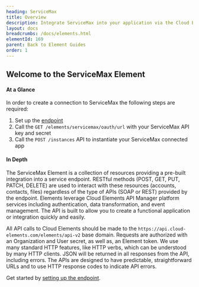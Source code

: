 ```yaml
---
heading: ServiceMax
title: Overview
description: Integrate ServiceMax into your application via the Cloud Elements APIs.
layout: docs
breadcrumbs: /docs/elements.html
elementId: 169
parent: Back to Element Guides
order: 1
---
```


## Welcome to the ServiceMax Element


#### At a Glance

In order to create a connection to ServiceMax the following steps are required:

1. Set up the [endpoint](servicemax-endpoint-setup.html)
2. Call the `GET /elements/servicemax/oauth/url` with your ServiceMax API key and secret
3. Call the `POST /instances` API to instantiate your ServiceMax connected app

#### In Depth

The ServiceMax Element is a collection of resources providing a pre-built integration into a service endpoint. RESTful methods (POST, GET, PUT, PATCH, DELETE) are used to interact with these resources (accounts, contacts, files) regardless of the type of APIs (SOAP or REST) provided by the endpoint. Elements leverage Cloud Elements API Manager platform services including authentication, data transformation, and event management.  The API is built to allow you to create a functional application or integration quickly and easily.

All API calls to Cloud Elements should be made to the `https://api.cloud-elements.com/elements/api-v2` base domain. Requests are authorized with an Organization and User secret, as well as, an Element token.  We use many standard HTTP features, like HTTP verbs, which can be understood by many HTTP clients. JSON will be returned in all responses from the API, including errors. The APIs are designed to have predictable, straightforward URLs and to use HTTP response codes to indicate API errors.

Get started by [setting up the endpoint](servicemax-endpoint-setup.html).

